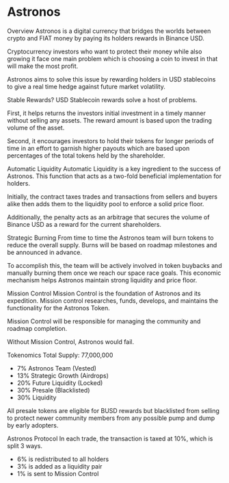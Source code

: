 # Astronos

Overview
Astronos is a digital currency that bridges the worlds between crypto and FIAT money by paying its holders rewards in Binance USD.

Cryptocurrency investors who want to protect their money while also growing it face one main problem which is choosing a coin to invest in that will make the most profit.

Astronos aims to solve this issue by rewarding holders in USD stablecoins to give a real time hedge against future market volatility.


Stable Rewards?
USD Stablecoin rewards solve a host of problems.

First, it helps returns the investors initial investment in a timely manner without selling any assets. The reward amount is based upon the trading volume of the asset.

Second, it encourages investors to hold their tokens for longer periods of time in an effort to garnish higher payouts which are based upon percentages of the total tokens held by the shareholder.

Automatic Liquidity
Automatic Liquidity is a key ingredient to the success of Astronos. This function that acts as a two-fold beneficial implementation for holders.

Initially, the contract taxes trades and transactions from sellers and buyers alike then adds them to the liquidity pool to enforce a solid price floor.

Additionally, the penalty acts as an arbitrage that secures the volume of Binance USD as a reward for the current shareholders.


Strategic Burning
From time to time the Astronos team will burn tokens to reduce the overall supply. Burns will be based on roadmap milestones and be announced in advance.

To accomplish this, the team will be actively involved in token buybacks and manually burning them once we reach our space race goals. This economic mechanism helps Astronos maintain strong liquidity and price floor.


Mission Control
Mission Control is the foundation of Astronos and its expedition. Mission control researches, funds, develops, and maintains the functionality for the Astronos Token.

Mission Control will be responsible for managing the community and roadmap completion.

Without Mission Control, Astronos would fail.

Tokenomics
Total Supply: 77,000,000
‍
- 7% Astronos Team (Vested)
- 13% Strategic Growth (Airdrops)
- 20% Future Liquidity (Locked)
- 30% Presale (Blacklisted)
- 30% Liquidity


All presale tokens are eligible for BUSD rewards but blacklisted from selling to protect newer community members from any possible pump and dump by early adopters.
‍

Astronos Protocol
In each trade, the transaction is taxed at 10%, which is split 3 ways.
‍
- 6% is redistributed to all holders
- 3% is added as a liquidity pair
- 1% is sent to Mission Control
